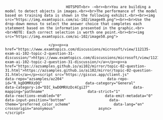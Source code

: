 <p class="card-text">
							
								HOTSPOT<br> -<br><br>You are building a model to detect objects in images.<br><br>The performance of the model based on training data is shown in the following exhibit.<br><br><img src="https://img.examtopics.com/ai-102/image49.png"><br><br>Use the drop-down menus to select the answer choice that completes each statement based on the information presented in the graphic.<br><br>NOTE: Each correct selection is worth one point.<br><br><img src="https://img.examtopics.com/ai-102/image50.png">
							
						</p><p><a href="https://www.examtopics.com/discussions/microsoft/view/112135-exam-ai-102-topic-2-question-31-discussion/">https://www.examtopics.com/discussions/microsoft/view/112135-exam-ai-102-topic-2-question-31-discussion/</a></p><p><a href="https://azsamples.github.io/ai102/mirror/topic-02-question-31.html">https://azsamples.github.io/ai102/mirror/topic-02-question-31.html</a></p><script src="https://giscus.app/client.js"                    data-repo="azsamples/az204"                    data-repo-id="R_kgDOMRXzDQ"                    data-category="General"                    data-category-id="DIC_kwDOMRXzDc4Cgi27"                    data-mapping="pathname"                    data-strict="1"                    data-reactions-enabled="0"                    data-emit-metadata="0"                    data-input-position="bottom"                    data-theme="preferred_color_scheme"                    data-lang="en"                    crossorigin="anonymous"                    async>                    </script>